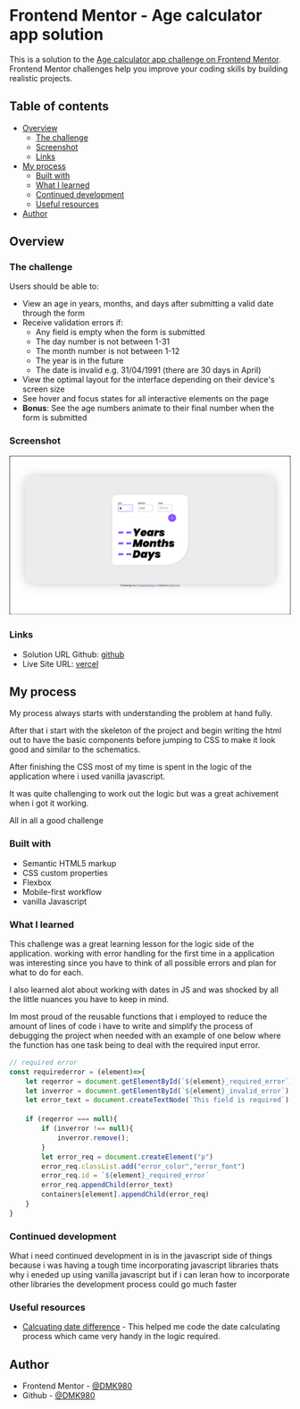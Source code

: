 # Frontend Mentor - Age calculator app solution

This is a solution to the [Age calculator app challenge on Frontend Mentor](https://www.frontendmentor.io/challenges/age-calculator-app-dF9DFFpj-Q). Frontend Mentor challenges help you improve your coding skills by building realistic projects. 

## Table of contents

- [Overview](#overview)
  - [The challenge](#the-challenge)
  - [Screenshot](#screenshot)
  - [Links](#links)
- [My process](#my-process)
  - [Built with](#built-with)
  - [What I learned](#what-i-learned)
  - [Continued development](#continued-development)
  - [Useful resources](#useful-resources)
- [Author](#author)


## Overview

### The challenge

Users should be able to:

- View an age in years, months, and days after submitting a valid date through the form
- Receive validation errors if:
  - Any field is empty when the form is submitted
  - The day number is not between 1-31
  - The month number is not between 1-12
  - The year is in the future
  - The date is invalid e.g. 31/04/1991 (there are 30 days in April)
- View the optimal layout for the interface depending on their device's screen size
- See hover and focus states for all interactive elements on the page
- **Bonus**: See the age numbers animate to their final number when the form is submitted

### Screenshot

![](./design/finla_product.png)

### Links

- Solution URL Github: [github](https://github.com/DMK980/age-calculator)
- Live Site URL: [vercel](https://age-calculator-five-sandy.vercel.app/)
## My process

My process always starts with understanding the problem at hand fully. 

After that i start with the skeleton of the project and begin writing the html out to have the basic components before jumping to CSS to make it 
look good and similar to the schematics. 

After finishing the CSS most of my time is spent in the logic of the application where i used vanilla javascript. 

It was quite challenging to work out the logic but was a great achivement when i got it working. 

All in all a good challenge
### Built with

- Semantic HTML5 markup
- CSS custom properties
- Flexbox
- Mobile-first workflow
- vanilla Javascript

### What I learned

This challenge was a great learning lesson for the logic side of the application. working with error handling for the first time in a application
was interesting since you have to think of all possible errors and plan for 
what to do for each. 

I also learned alot about working with dates in JS and was shocked by all the little nuances you have to keep in mind. 

Im most proud of the reusable functions that i employed to reduce the amount of lines of code i have to write and simplify the process of debugging the project when needed with an example of one below where the function has one task being to deal with the required input error. 

```js
// required error
const requirederror = (element)=>{
    let reqerror = document.getElementById(`${element}_required_error`)
    let inverror = document.getElementById(`${element}_invalid_error`)
    let error_text = document.createTextNode(`This field is required`)

    if (reqerror === null){
        if (inverror !== null){
            inverror.remove();
        }
        let error_req = document.createElement("p")
        error_req.classList.add("error_color","error_font")
        error_req.id = `${element}_required_error`
        error_req.appendChild(error_text)
        containers[element].appendChild(error_req)
    }
}
```

### Continued development

What i need continued development in is in the javascript side of things 
because i was having a tough time incorporating javascript libraries thats 
why i eneded up using vanilla javascript but if i can leran how to incorporate other libraries the development process could go much faster

### Useful resources

- [Calcuating date difference](https://www.youtube.com/watch?v=NENmT5wCapQ&ab_channel=MindFeeder) - This helped me code the date calculating process which came very handy in the logic required.

## Author

- Frontend Mentor - [@DMK980](https://www.frontendmentor.io/profile/DMK980)
- Github - [@DMK980](https://github.com/DMK980)


